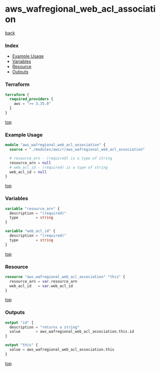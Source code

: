 # aws_wafregional_web_acl_association

[back](../aws.md)

### Index

- [Example Usage](#example-usage)
- [Variables](#variables)
- [Resource](#resource)
- [Outputs](#outputs)

### Terraform

```terraform
terraform {
  required_providers {
    aws = ">= 3.35.0"
  }
}
```

[top](#index)

### Example Usage

```terraform
module "aws_wafregional_web_acl_association" {
  source = "./modules/aws/r/aws_wafregional_web_acl_association"

  # resource_arn - (required) is a type of string
  resource_arn = null
  # web_acl_id - (required) is a type of string
  web_acl_id = null
}
```

[top](#index)

### Variables

```terraform
variable "resource_arn" {
  description = "(required)"
  type        = string
}

variable "web_acl_id" {
  description = "(required)"
  type        = string
}
```

[top](#index)

### Resource

```terraform
resource "aws_wafregional_web_acl_association" "this" {
  resource_arn = var.resource_arn
  web_acl_id   = var.web_acl_id
}
```

[top](#index)

### Outputs

```terraform
output "id" {
  description = "returns a string"
  value       = aws_wafregional_web_acl_association.this.id
}

output "this" {
  value = aws_wafregional_web_acl_association.this
}
```

[top](#index)
